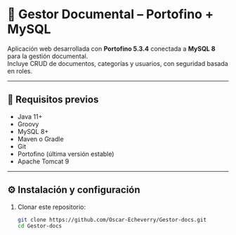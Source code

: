 # 📑 Gestor Documental – Portofino + MySQL

Aplicación web desarrollada con **Portofino 5.3.4** conectada a **MySQL 8** para la gestión documental.  
Incluye CRUD de documentos, categorías y usuarios, con seguridad basada en roles.

---

## 🚀 Requisitos previos

- Java 11+
- Groovy
- MySQL 8+
- Maven o Gradle
- Git
- Portofino (última versión estable)
- Apache Tomcat 9

---

## ⚙️ Instalación y configuración

1. Clonar este repositorio:
   ```bash
   git clone https://github.com/Oscar-Echeverry/Gestor-docs.git
   cd Gestor-docs
